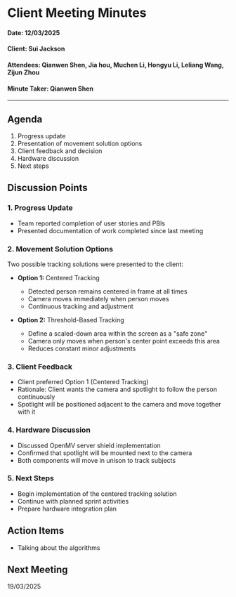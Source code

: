 # Client Meeting Minutes






#### Date: 12/03/2025
#### Client: Sui Jackson
#### Attendees: Qianwen Shen, Jia hou, Muchen Li, Hongyu Li, Leliang Wang, Zijun Zhou
#### Minute Taker: Qianwen Shen
***
## Agenda
1. Progress update
2. Presentation of movement solution options
3. Client feedback and decision
4. Hardware discussion
5. Next steps

## Discussion Points

### 1. Progress Update
- Team reported completion of user stories and PBIs
- Presented documentation of work completed since last meeting

### 2. Movement Solution Options
Two possible tracking solutions were presented to the client:
- **Option 1:** Centered Tracking
  - Detected person remains centered in frame at all times
  - Camera moves immediately when person moves
  - Continuous tracking and adjustment

- **Option 2:** Threshold-Based Tracking
  - Define a scaled-down area within the screen as a "safe zone"
  - Camera only moves when person's center point exceeds this area
  - Reduces constant minor adjustments

### 3. Client Feedback
- Client preferred Option 1 (Centered Tracking)
- Rationale: Client wants the camera and spotlight to follow the person continuously
- Spotlight will be positioned adjacent to the camera and move together with it

### 4. Hardware Discussion
- Discussed OpenMV server shield implementation
- Confirmed that spotlight will be mounted next to the camera
- Both components will move in unison to track subjects

### 5. Next Steps
- Begin implementation of the centered tracking solution
- Continue with planned sprint activities
- Prepare hardware integration plan

## Action Items
- Talking about the algorithms

## Next Meeting
19/03/2025